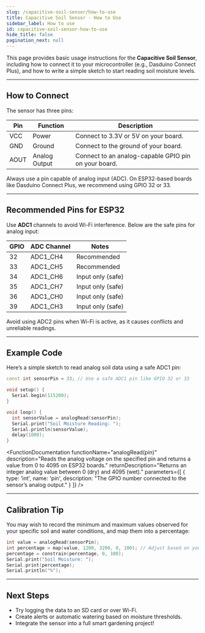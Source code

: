 ```yaml
---
slug: /capacitive-soil-sensor/how-to-use
title: Capacitive Soil Sensor - How to Use
sidebar_label: How to use
id: capacitive-soil-sensor-how-to-use
hide_title: false
pagination_next: null
---
```


This page provides basic usage instructions for the **Capacitive Soil Sensor**, including how to connect it to your microcontroller (e.g., Dasduino Connect Plus), and how to write a simple sketch to start reading soil moisture levels.

---

## How to Connect

The sensor has three pins:

| Pin  | Function        | Description                                                  |
|------|-----------------|--------------------------------------------------------------|
| VCC  | Power            | Connect to 3.3V or 5V on your board.                        |
| GND  | Ground           | Connect to the ground of your board.                        |
| AOUT | Analog Output    | Connect to an analog-capable GPIO pin on your board.        |

<InfoBox>
Always use a pin capable of analog input (ADC). On ESP32-based boards like Dasduino Connect Plus, we recommend using GPIO 32 or 33.
</InfoBox>

---

## Recommended Pins for ESP32

Use **ADC1** channels to avoid Wi-Fi interference. Below are the safe pins for analog input:

| GPIO | ADC Channel | Notes                  |
|------|-------------|------------------------|
| 32   | ADC1_CH4    | Recommended         |
| 33   | ADC1_CH5    | Recommended         |
| 34   | ADC1_CH6    | Input only (safe)      |
| 35   | ADC1_CH7    | Input only (safe)      |
| 36   | ADC1_CH0    | Input only (safe)      |
| 39   | ADC1_CH3    | Input only (safe)      |

<WarningBox>
Avoid using ADC2 pins when Wi-Fi is active, as it causes conflicts and unreliable readings.
</WarningBox>

---

## Example Code

Here’s a simple sketch to read analog soil data using a safe ADC1 pin:

```cpp
const int sensorPin = 33; // Use a safe ADC1 pin like GPIO 32 or 33

void setup() {
  Serial.begin(115200);
}

void loop() {
  int sensorValue = analogRead(sensorPin);
  Serial.print("Soil Moisture Reading: ");
  Serial.println(sensorValue);
  delay(1000);
}
```

<FunctionDocumentation
  functionName="analogRead(pin)"
  description="Reads the analog voltage on the specified pin and returns a value from 0 to 4095 on ESP32 boards."
  returnDescription="Returns an integer analog value between 0 (dry) and 4095 (wet)."
  parameters={[
    { type: 'int', name: 'pin', description: "The GPIO number connected to the sensor’s analog output." }
  ]}
/>

---

## Calibration Tip

You may wish to record the minimum and maximum values observed for your specific soil and water conditions, and map them into a percentage:

```cpp
int value = analogRead(sensorPin);
int percentage = map(value, 1200, 3200, 0, 100); // Adjust based on your readings
percentage = constrain(percentage, 0, 100);
Serial.print("Soil Moisture: ");
Serial.print(percentage);
Serial.println("%");
```

---

## Next Steps

- Try logging the data to an SD card or over Wi-Fi.
- Create alerts or automatic watering based on moisture thresholds.
- Integrate the sensor into a full smart gardening project!
